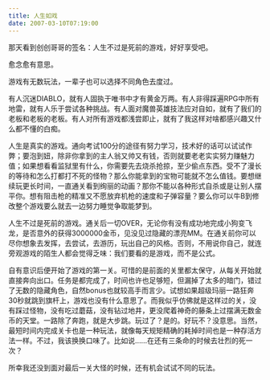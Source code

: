 ```yaml
---
title: 人生如戏
date: 2007-03-10T07:19:00
---
```



那天看到创创哥哥的签名：人生不过是死前的游戏，好好享受吧。

<!--more-->
愈念愈有意思。

游戏有无数玩法，一辈子也可以选择不同角色去度过。

有人沉迷DIABLO，就有人固执于唯书中才有黄金万两。有人非得踩遍RPG中所有地雷，就有人乐于尝试各种挑战。有人面对魔兽英雄技法应对自如，就有了我们的老板和老板的老板。有人对所有游戏都浅尝即止，就有了我这样对啥都感兴趣又什么都不懂的白痴。

人生是真实的游戏。通向考试100分的途径有努力学习，技术好的话可以试试作弊；要泡到妞，除非你拿到的主人翁又帅又有钱，否则就要老老实实努力赚魅力值；如果想看看监狱里有什么，你需要先去烧杀抢掠，至少偷点东西。受不了漫长的等待和怎么打都打不死的怪物？那么你能拿到的宝物可能就不怎么值钱。要想继续玩更长时间，一直通关看到绚丽的动画？那你不能以各种形式自杀或是让别人摆平你。想有阻击枪的精准又不愿放弃机枪的速度和子弹容量？要么你可以牛B到修改整个游戏要么就去一边努力睡觉争取能梦到。

人生不过是死前的游戏。通关后一切OVER，无论你有没有成功地完成小狗变飞龙，是否意外的获得3000000金币，见没见过隐藏的漂亮MM。在通关前你可以尽你想象去发挥，去尝试，去游历，玩出自己的风格。否则，不用说你自己，就连旁观游戏的陌生人都会觉得乏味：我们要看的是游戏，而不是公式。

自有意识后便开始了游戏的第一关。可惜的是前面的关里都太保守，从每关开始就直接奔向出口。任务是都完成了，时间也许也足够短，但漏掉了太多的暗门，错过了无数的隐藏角色，自然bonus也就较高手而言少。试想如果超级玛丽一路狂奔30秒就跳到旗杆上，游戏也没有什么意思了。而我似乎仿佛就是这样过的关，没有踩过怪物，没有吃过蘑菇，没有钻过地井，更没爬着神奇的藤条上过摆满无数金币的天堂。一路除了奔跑，就是大步跳。玩过了？是的。好玩不？没意思。当然，最短时间内完成关卡也是一种玩法，就像每天规矩精确的耗掉时间也是一种存活方法一样。不过，我该换换口味了。比如说……在还有三条命的时候去壮烈的死一次？

所幸我还没到面对最后一关大怪的时候，还有机会试试不同的玩法。
